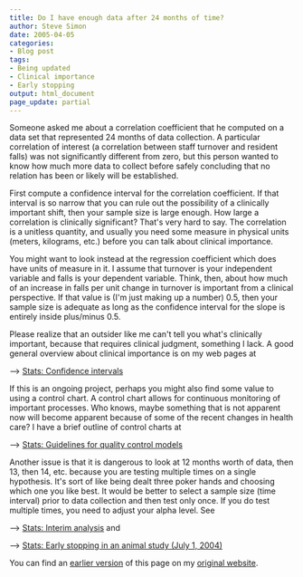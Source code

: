 ```yaml
---
title: Do I have enough data after 24 months of time?
author: Steve Simon
date: 2005-04-05
categories:
- Blog post
tags:
- Being updated
- Clinical importance
- Early stopping
output: html_document
page_update: partial
---
```

Someone asked me about a correlation coefficient that he computed on a
data set that represented 24 months of data collection. A particular
correlation of interest (a correlation between staff turnover and
resident falls) was not significantly different from zero, but this
person wanted to know how much more data to collect before safely
concluding that no relation has been or likely will be established.

First compute a confidence interval for the correlation coefficient. If
that interval is so narrow that you can rule out the possibility of a
clinically important shift, then your sample size is large enough. How
large a correlation is clinically significant? That's very hard to say.
The correlation is a unitless quantity, and usually you need some
measure in physical units (meters, kilograms, etc.) before you can talk
about clinical importance.

You might want to look instead at the regression coefficient which does
have units of measure in it. I assume that turnover is your independent
variable and falls is your dependent variable. Think, then, about how
much of an increase in falls per unit change in turnover is important
from a clinical perspective. If that value is (I'm just making up a
number) 0.5, then your sample size is adequate as long as the confidence
interval for the slope is entirely inside plus/minus 0.5.

Please realize that an outsider like me can't tell you what's
clinically important, because that requires clinical judgment, something
I lack. A good general overview about clinical importance is on my web
pages at

\--\> [Stats: Confidence intervals](../04/confidence.html)

If this is an ongoing project, perhaps you might also find some value to
using a control chart. A control chart allows for continuous monitoring
of important processes. Who knows, maybe something that is not apparent
now will become apparent because of some of the recent changes in health
care? I have a brief outline of control charts at

\--\> [Stats: Guidelines for quality control models](../99/quality.html)

Another issue is that it is dangerous to look at 12 months worth of
data, then 13, then 14, etc. because you are testing multiple times on a
single hypothesis. It's sort of like being dealt three poker hands and
choosing which one you like best. It would be better to select a sample
size (time interval) prior to data collection and then test only once.
If you do test multiple times, you need to adjust your alpha level. See

\--\> [Stats: Interim analysis](../99/interim.html) and

\--\> [Stats: Early stopping in an animal study (July 1,
2004)](../04/EarlyStoppingAnimal.asp)

You can find an [earlier version][sim1] of this page on my [original website][sim2].


[sim1]: http://www.pmean.com/05/EnoughData.html
[sim2]: http://www.pmean.com/original_site.html
